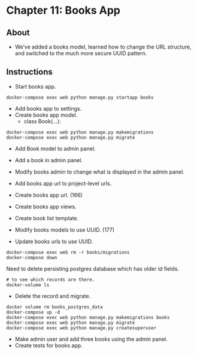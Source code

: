 # Chapter 11: Books App

## About

- We’ve added a books model, learned how to change the URL structure, and switched to the much more secure UUID pattern.

## Instructions

- Start books app.

```
docker-compose exec web python manage.py startapp books
```

- Add books app to settings.
- Create books app model.
  - class Book(...):

```
docker-compose exec web python manage.py makemigrations
docker-compose exec web python manage.py migrate
```

- Add Book model to admin panel.
- Add a book in admin panel.
- Modify books admin to change what is displayed in the admin panel.
- Add books app url to project-level urls.
- Create books app url. (166)
- Create books app views.
- Create book list template.

- Modify books models to use UUID. (177)
- Update books urls to use UUID.

```
docker-compose exec web rm -r books/migrations
docker-compose down
```

Need to delete persisting postgres database which has older id fields.

```
# to see which records are there.
docker-volume ls
```

- Delete the record and migrate.

```
docker volume rm books_postgres_data
docker-compose up -d
docker-compose exec web python manage.py makemigrations books
docker-compose exec web python manage.py migrate
docker-compose exec web python manage.py createsuperuser
```

- Make admin user and add three books using the admin panel.
- Create tests for books app.
